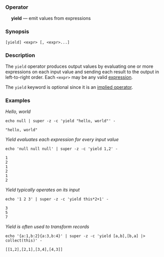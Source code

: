 ### Operator

&emsp; **yield** &mdash; emit values from expressions

### Synopsis

```
[yield] <expr> [, <expr>...]
```
### Description

The `yield` operator produces output values by evaluating one or more
expressions on each input value and sending each result to the output
in left-to-right order.  Each `<expr>` may be any valid
[expression](../expressions.md).

The `yield` keyword is optional since it is an
[implied operator](../pipeline-model.md#implied-operators).

### Examples

_Hello, world_
```mdtest-command
echo null | super -z -c 'yield "hello, world"' -
```

```mdtest-output
"hello, world"
```
_Yield evaluates each expression for every input value_
```mdtest-command
echo 'null null null' | super -z -c 'yield 1,2' -
```

```mdtest-output
1
2
1
2
1
2
```
_Yield typically operates on its input_
```mdtest-command
echo '1 2 3' | super -z -c 'yield this*2+1' -
```

```mdtest-output
3
5
7
```
_Yield is often used to transform records_
```mdtest-command
echo '{a:1,b:2}{a:3,b:4}' | super -z -c 'yield [a,b],[b,a] |> collect(this)' -
```

```mdtest-output
[[1,2],[2,1],[3,4],[4,3]]
```
